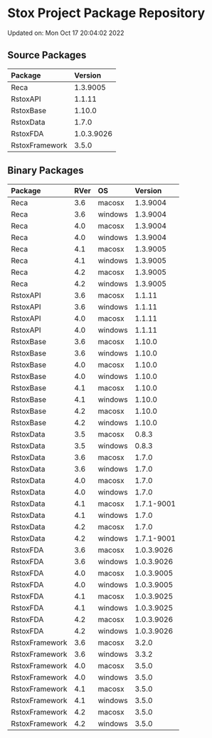 # Stox Project Package Repository


Updated on: Mon Oct 17 20:04:02 2022
## Source Packages

|Package        |Version    |
|:--------------|:----------|
|Reca           |1.3.9005   |
|RstoxAPI       |1.1.11     |
|RstoxBase      |1.10.0     |
|RstoxData      |1.7.0      |
|RstoxFDA       |1.0.3.9026 |
|RstoxFramework |3.5.0      |

## Binary Packages

|Package        |RVer |OS      |Version    |
|:--------------|:----|:-------|:----------|
|Reca           |3.6  |macosx  |1.3.9004   |
|Reca           |3.6  |windows |1.3.9004   |
|Reca           |4.0  |macosx  |1.3.9004   |
|Reca           |4.0  |windows |1.3.9004   |
|Reca           |4.1  |macosx  |1.3.9005   |
|Reca           |4.1  |windows |1.3.9005   |
|Reca           |4.2  |macosx  |1.3.9005   |
|Reca           |4.2  |windows |1.3.9005   |
|RstoxAPI       |3.6  |macosx  |1.1.11     |
|RstoxAPI       |3.6  |windows |1.1.11     |
|RstoxAPI       |4.0  |macosx  |1.1.11     |
|RstoxAPI       |4.0  |windows |1.1.11     |
|RstoxBase      |3.6  |macosx  |1.10.0     |
|RstoxBase      |3.6  |windows |1.10.0     |
|RstoxBase      |4.0  |macosx  |1.10.0     |
|RstoxBase      |4.0  |windows |1.10.0     |
|RstoxBase      |4.1  |macosx  |1.10.0     |
|RstoxBase      |4.1  |windows |1.10.0     |
|RstoxBase      |4.2  |macosx  |1.10.0     |
|RstoxBase      |4.2  |windows |1.10.0     |
|RstoxData      |3.5  |macosx  |0.8.3      |
|RstoxData      |3.5  |windows |0.8.3      |
|RstoxData      |3.6  |macosx  |1.7.0      |
|RstoxData      |3.6  |windows |1.7.0      |
|RstoxData      |4.0  |macosx  |1.7.0      |
|RstoxData      |4.0  |windows |1.7.0      |
|RstoxData      |4.1  |macosx  |1.7.1-9001 |
|RstoxData      |4.1  |windows |1.7.0      |
|RstoxData      |4.2  |macosx  |1.7.0      |
|RstoxData      |4.2  |windows |1.7.1-9001 |
|RstoxFDA       |3.6  |macosx  |1.0.3.9026 |
|RstoxFDA       |3.6  |windows |1.0.3.9026 |
|RstoxFDA       |4.0  |macosx  |1.0.3.9005 |
|RstoxFDA       |4.0  |windows |1.0.3.9005 |
|RstoxFDA       |4.1  |macosx  |1.0.3.9025 |
|RstoxFDA       |4.1  |windows |1.0.3.9025 |
|RstoxFDA       |4.2  |macosx  |1.0.3.9026 |
|RstoxFDA       |4.2  |windows |1.0.3.9026 |
|RstoxFramework |3.6  |macosx  |3.2.0      |
|RstoxFramework |3.6  |windows |3.3.2      |
|RstoxFramework |4.0  |macosx  |3.5.0      |
|RstoxFramework |4.0  |windows |3.5.0      |
|RstoxFramework |4.1  |macosx  |3.5.0      |
|RstoxFramework |4.1  |windows |3.5.0      |
|RstoxFramework |4.2  |macosx  |3.5.0      |
|RstoxFramework |4.2  |windows |3.5.0      |
